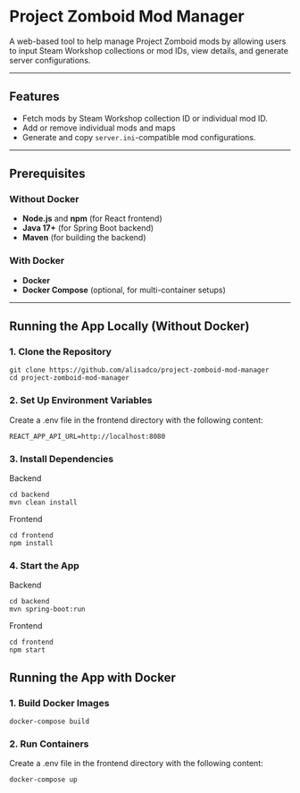 # Project Zomboid Mod Manager

A web-based tool to help manage Project Zomboid mods by allowing users to input Steam Workshop collections or mod IDs, view details, and generate server configurations.

---

## Features
- Fetch mods by Steam Workshop collection ID or individual mod ID.
- Add or remove individual mods and maps
- Generate and copy `server.ini`-compatible mod configurations.

---

## Prerequisites

### Without Docker
- **Node.js** and **npm** (for React frontend)
- **Java 17+** (for Spring Boot backend)
- **Maven** (for building the backend)

### With Docker
- **Docker**
- **Docker Compose** (optional, for multi-container setups)

---

## Running the App Locally (Without Docker)

### 1. Clone the Repository
```
git clone https://github.com/alisadco/project-zomboid-mod-manager
cd project-zomboid-mod-manager
```


### 2. Set Up Environment Variables
Create a .env file in the frontend directory with the following content:
```
REACT_APP_API_URL=http://localhost:8080
```


### 3. Install Dependencies
Backend
```
cd backend
mvn clean install
```

Frontend
```
cd frontend
npm install
```


### 4. Start the App
Backend
```
cd backend
mvn spring-boot:run
```
Frontend
```
cd frontend
npm start
```

## Running the App with Docker
### 1. Build Docker Images

```
docker-compose build
```
### 2. Run Containers
Create a .env file in the frontend directory with the following content:
```
docker-compose up
```



